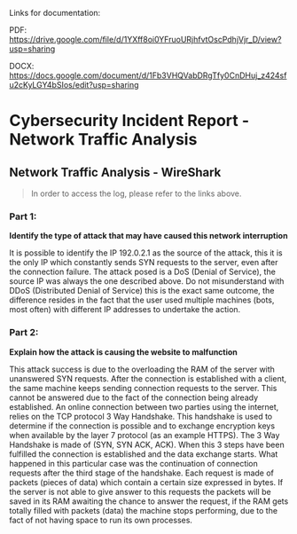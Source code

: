 Links for documentation:

PDF: https://drive.google.com/file/d/1YXff8oi0YFruoURjhfvtOscPdhjVjr_D/view?usp=sharing

DOCX: https://docs.google.com/document/d/1Fb3VHQVabDRgTfy0CnDHuj_z424sfu2cKyLGY4bSIos/edit?usp=sharing

# Cybersecurity Incident Report - Network Traffic Analysis

## Network Traffic Analysis - WireShark

> In order to access the log, please refer to the links above.

### Part 1: 

**Identify the type of attack that may have caused this network interruption**

It is possible to identify the IP 192.0.2.1 as the source of the attack, this it is the only IP which constantly sends SYN requests to the server, even after the connection failure. 
The attack posed is a DoS (Denial of Service), the source IP was always the one described above. 
Do not misunderstand with DDoS (Distributed Denial of Service) this is the exact same outcome, the difference resides in the fact that the user used multiple machines (bots, most often) with different 
IP addresses to undertake the action.

### Part 2: 

**Explain how the attack is causing the website to malfunction**

This attack success is due to the overloading the RAM of the server with unanswered SYN requests. 
After the connection is established with a client, the same machine keeps sending connection requests to the server. This cannot be answered due to the fact of the connection being already established. 
An online connection between two parties using the internet, relies on the TCP protocol 3 Way Handshake. 
This handshake is used to determine if the connection is possible and to exchange encryption keys when available by the layer 7 protocol (as an example HTTPS). 
The 3 Way Handshake is made of (SYN, SYN ACK, ACK). When this 3 steps have been fulfilled the connection is established and the data exchange starts. 
What happened in this particular case was the continuation of connection requests after the third stage of the handshake. 
Each request is made of packets (pieces of data) which contain a certain size expressed in bytes. 
If the server is not able to give answer to this requests the packets will be saved in its RAM awaiting the chance to answer the request, if the RAM gets totally filled with packets (data) the machine 
stops performing, due to the fact of not having space to run its own processes.
